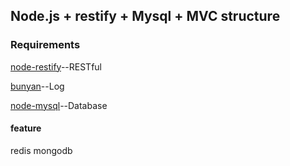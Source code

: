 ## Node.js + restify + Mysql + MVC structure ##


### Requirements ###
[node-restify](http://mcavage.me/node-restify/)--RESTful

[bunyan](https://github.com/trentm/node-bunyan)--Log

[node-mysql]()--Database

#### feature ####
  redis mongodb 

